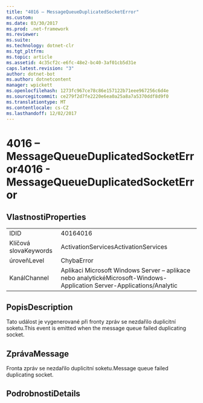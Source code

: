```yaml
---
title: "4016 – MessageQueueDuplicatedSocketError"
ms.custom: 
ms.date: 03/30/2017
ms.prod: .net-framework
ms.reviewer: 
ms.suite: 
ms.technology: dotnet-clr
ms.tgt_pltfrm: 
ms.topic: article
ms.assetid: 4c35cf2c-e6fc-48e2-bc40-3af01cb5d31e
caps.latest.revision: "3"
author: dotnet-bot
ms.author: dotnetcontent
manager: wpickett
ms.openlocfilehash: 1273fc967ce78c86e157122b71eee967256c6d4e
ms.sourcegitcommit: ce279f2d7fe2220e6ea0a25a8a7a5370ddf8d9f0
ms.translationtype: MT
ms.contentlocale: cs-CZ
ms.lasthandoff: 12/02/2017
---
```

# <a name="4016---messagequeueduplicatedsocketerror"></a><span data-ttu-id="148b7-102">4016 – MessageQueueDuplicatedSocketError</span><span class="sxs-lookup"><span data-stu-id="148b7-102">4016 - MessageQueueDuplicatedSocketError</span></span>
## <a name="properties"></a><span data-ttu-id="148b7-103">Vlastnosti</span><span class="sxs-lookup"><span data-stu-id="148b7-103">Properties</span></span>  
  
|||  
|-|-|  
|<span data-ttu-id="148b7-104">ID</span><span class="sxs-lookup"><span data-stu-id="148b7-104">ID</span></span>|<span data-ttu-id="148b7-105">4016</span><span class="sxs-lookup"><span data-stu-id="148b7-105">4016</span></span>|  
|<span data-ttu-id="148b7-106">Klíčová slova</span><span class="sxs-lookup"><span data-stu-id="148b7-106">Keywords</span></span>|<span data-ttu-id="148b7-107">ActivationServices</span><span class="sxs-lookup"><span data-stu-id="148b7-107">ActivationServices</span></span>|  
|<span data-ttu-id="148b7-108">úroveň</span><span class="sxs-lookup"><span data-stu-id="148b7-108">Level</span></span>|<span data-ttu-id="148b7-109">Chyba</span><span class="sxs-lookup"><span data-stu-id="148b7-109">Error</span></span>|  
|<span data-ttu-id="148b7-110">Kanál</span><span class="sxs-lookup"><span data-stu-id="148b7-110">Channel</span></span>|<span data-ttu-id="148b7-111">Aplikaci Microsoft Windows Server – aplikace nebo analytické</span><span class="sxs-lookup"><span data-stu-id="148b7-111">Microsoft-Windows-Application Server-Applications/Analytic</span></span>|  
  
## <a name="description"></a><span data-ttu-id="148b7-112">Popis</span><span class="sxs-lookup"><span data-stu-id="148b7-112">Description</span></span>  
 <span data-ttu-id="148b7-113">Tato událost je vygenerované při fronty zpráv se nezdařilo duplicitní soketu.</span><span class="sxs-lookup"><span data-stu-id="148b7-113">This event is emitted when the message queue failed duplicating socket.</span></span>  
  
## <a name="message"></a><span data-ttu-id="148b7-114">Zpráva</span><span class="sxs-lookup"><span data-stu-id="148b7-114">Message</span></span>  
 <span data-ttu-id="148b7-115">Fronta zpráv se nezdařilo duplicitní soketu.</span><span class="sxs-lookup"><span data-stu-id="148b7-115">Message queue failed duplicating socket.</span></span>  
  
## <a name="details"></a><span data-ttu-id="148b7-116">Podrobnosti</span><span class="sxs-lookup"><span data-stu-id="148b7-116">Details</span></span>
